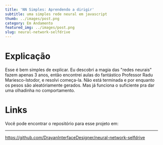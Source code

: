 ```yaml
---
title: 'NN Simples: Aprendendo a dirigir'
subtitle: uma simples rede neural em javascript
thumb: ../images/post.png
category: Em Andamento
featured_img: ../images/post.png
slug: neural-network-selfdrive
---
```


# Explicação

Esse é bem simples de explicar.
Eu descobri a magia das "redes neurais" fazem apenas 3 anos, então encontrei aulas do fantástico Professor Radu Mariesco-Istodor, e resolvi começa-la. 
Não está terminada e por enquanto os pesos são aleatóriamente gerados. Mas já funciona o suficiente pra dar uma olhadinha no comportamento.


# Links

Você pode encontrar o repositório para esse projeto em:<hr>
https://github.com/DrayanInterfaceDesigner/neural-network-selfdrive
